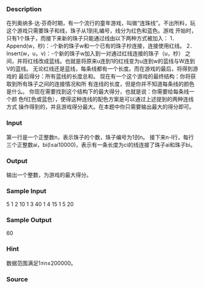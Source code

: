 
### Description
在列奥纳多·达·芬奇时期，有一个流行的童年游戏，叫做“连珠线”。不出所料，玩这个游戏只需要珠子和线，珠子从1到礼编号，线分为红色和蓝色。游戏 
开始时，只有1个珠子，而接下来新的珠子只能通过线由以下两种方式被加入： 
1．Append(w，杪)：-个新的珠子w和一个已有的珠子杪连接，连接使用红线。 
2．Insert(w，u，v)：-个新的珠子w加入到一对通过红线连接的珠子（u，杪） 
之间，并将红线改成蓝线。也就是将原来u连到1的红线变为u连到w的蓝线与W连到V的蓝线。 
无论红线还是蓝线，每条线都有一个长度。而在游戏的最后，将得到游戏的 
最后得分：所有蓝线的长度总和。 
现在有一个这个游戏的最终结构：你将获取到所有珠子之间的连接情况和所 
有连线的长度，但是你并不知道每条线的颜色是什么。 
你现在需要找到这个结构下的最大得分，也就是说：你需要给每条线一个颜 
色f红色或蓝色），使得这种连线的配色方案是可以通过上述提到的两种连线方式 
操作得到的，并且游戏得分最大。在本题中你只需要输出最大的得分即可。 

### Input
第一行是一个正整数n，表示珠子的个数，珠子编号为1刭n。 
接下来n-l行，每行三个正整数ai，bi(l≤ai10000)，表示有一条长度为ci的线连接了珠子ai和珠子bi。 

### Output
输出一个整数，为游戏的最大得分。 

### Sample Input
5
1 2 10
1 3 40
1 4 15
1 5 20
### Sample Output
60 




### Hint
数据范围满足1≤n≤200000。 

### Source
